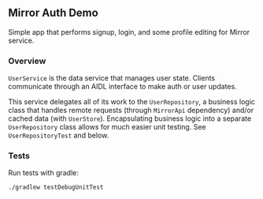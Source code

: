 ## Mirror Auth Demo

Simple app that performs signup, login, and some profile editing for Mirror service.

### Overview

`UserService` is the data service that manages user state. Clients communicate through an AIDL interface to make auth or user updates.

This service delegates all of its work to the  `UserRepository`, a business logic class that handles remote requests (through `MirrorApi` dependency) and/or cached data (with `UserStore`). Encapsulating business logic into a separate `UserRepository` class allows for much easier unit testing. See `UserRepositoryTest` and below.

### Tests

Run tests with gradle:
```
./gradlew testDebugUnitTest
```
